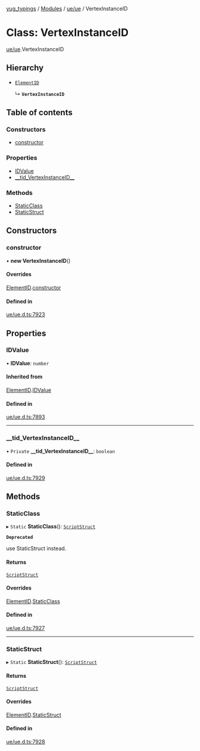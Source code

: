 [yug_typings](../README.md) / [Modules](../modules.md) / [ue/ue](../modules/ue_ue.md) / VertexInstanceID

# Class: VertexInstanceID

[ue/ue](../modules/ue_ue.md).VertexInstanceID

## Hierarchy

- [`ElementID`](ue_ue.ElementID.md)

  ↳ **`VertexInstanceID`**

## Table of contents

### Constructors

- [constructor](ue_ue.VertexInstanceID.md#constructor)

### Properties

- [IDValue](ue_ue.VertexInstanceID.md#idvalue)
- [\_\_tid\_VertexInstanceID\_\_](ue_ue.VertexInstanceID.md#__tid_vertexinstanceid__)

### Methods

- [StaticClass](ue_ue.VertexInstanceID.md#staticclass)
- [StaticStruct](ue_ue.VertexInstanceID.md#staticstruct)

## Constructors

### constructor

• **new VertexInstanceID**()

#### Overrides

[ElementID](ue_ue.ElementID.md).[constructor](ue_ue.ElementID.md#constructor)

#### Defined in

[ue/ue.d.ts:7923](https://github.com/YugMetaverse/yug_typings/blob/b7d9b19/ue/ue.d.ts#L7923)

## Properties

### IDValue

• **IDValue**: `number`

#### Inherited from

[ElementID](ue_ue.ElementID.md).[IDValue](ue_ue.ElementID.md#idvalue)

#### Defined in

[ue/ue.d.ts:7893](https://github.com/YugMetaverse/yug_typings/blob/b7d9b19/ue/ue.d.ts#L7893)

___

### \_\_tid\_VertexInstanceID\_\_

• `Private` **\_\_tid\_VertexInstanceID\_\_**: `boolean`

#### Defined in

[ue/ue.d.ts:7929](https://github.com/YugMetaverse/yug_typings/blob/b7d9b19/ue/ue.d.ts#L7929)

## Methods

### StaticClass

▸ `Static` **StaticClass**(): [`ScriptStruct`](ue_ue.ScriptStruct.md)

**`Deprecated`**

use StaticStruct instead.

#### Returns

[`ScriptStruct`](ue_ue.ScriptStruct.md)

#### Overrides

[ElementID](ue_ue.ElementID.md).[StaticClass](ue_ue.ElementID.md#staticclass)

#### Defined in

[ue/ue.d.ts:7927](https://github.com/YugMetaverse/yug_typings/blob/b7d9b19/ue/ue.d.ts#L7927)

___

### StaticStruct

▸ `Static` **StaticStruct**(): [`ScriptStruct`](ue_ue.ScriptStruct.md)

#### Returns

[`ScriptStruct`](ue_ue.ScriptStruct.md)

#### Overrides

[ElementID](ue_ue.ElementID.md).[StaticStruct](ue_ue.ElementID.md#staticstruct)

#### Defined in

[ue/ue.d.ts:7928](https://github.com/YugMetaverse/yug_typings/blob/b7d9b19/ue/ue.d.ts#L7928)
